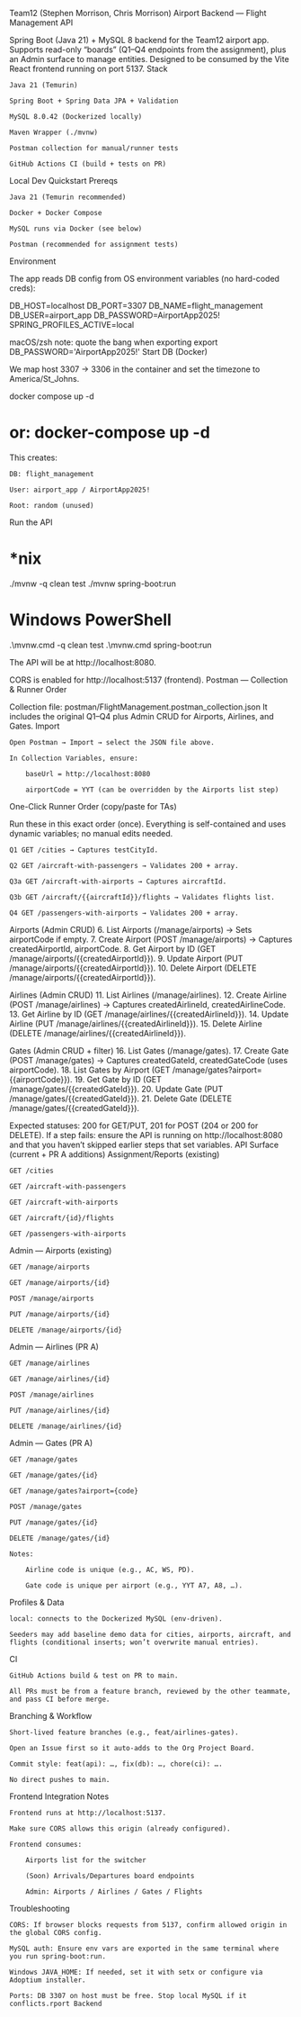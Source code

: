 Team12 (Stephen Morrison, Chris Morrison) Airport Backend — Flight Management API

Spring Boot (Java 21) + MySQL 8 backend for the Team12 airport app.
Supports read-only “boards” (Q1–Q4 endpoints from the assignment), plus an Admin surface to manage entities. Designed to be consumed by the Vite React frontend running on port 5137.
Stack

    Java 21 (Temurin)

    Spring Boot + Spring Data JPA + Validation

    MySQL 8.0.42 (Dockerized locally)

    Maven Wrapper (./mvnw)

    Postman collection for manual/runner tests

    GitHub Actions CI (build + tests on PR)

Local Dev Quickstart
Prereqs

    Java 21 (Temurin recommended)

    Docker + Docker Compose

    MySQL runs via Docker (see below)

    Postman (recommended for assignment tests)

Environment

The app reads DB config from OS environment variables (no hard-coded creds):

DB_HOST=localhost
DB_PORT=3307
DB_NAME=flight_management
DB_USER=airport_app
DB_PASSWORD=AirportApp2025!
SPRING_PROFILES_ACTIVE=local

macOS/zsh note: quote the bang when exporting
export DB_PASSWORD='AirportApp2025!'
Start DB (Docker)

We map host 3307 → 3306 in the container and set the timezone to America/St_Johns.

docker compose up -d
# or: docker-compose up -d

This creates:

    DB: flight_management

    User: airport_app / AirportApp2025!

    Root: random (unused)

Run the API

# *nix
./mvnw -q clean test
./mvnw spring-boot:run

# Windows PowerShell
.\mvnw.cmd -q clean test
.\mvnw.cmd spring-boot:run

The API will be at http://localhost:8080.

CORS is enabled for http://localhost:5137 (frontend).
Postman — Collection & Runner Order

Collection file: postman/FlightManagement.postman_collection.json
It includes the original Q1–Q4 plus Admin CRUD for Airports, Airlines, and Gates.
Import

    Open Postman → Import → select the JSON file above.

    In Collection Variables, ensure:

        baseUrl = http://localhost:8080

        airportCode = YYT (can be overridden by the Airports list step)

One-Click Runner Order (copy/paste for TAs)

Run these in this exact order (once). Everything is self-contained and uses dynamic variables; no manual edits needed.

    Q1 GET /cities → Captures testCityId.

    Q2 GET /aircraft-with-passengers → Validates 200 + array.

    Q3a GET /aircraft-with-airports → Captures aircraftId.

    Q3b GET /aircraft/{{aircraftId}}/flights → Validates flights list.

    Q4 GET /passengers-with-airports → Validates 200 + array.

Airports (Admin CRUD)
6. List Airports (/manage/airports) → Sets airportCode if empty.
7. Create Airport (POST /manage/airports) → Captures createdAirportId, airportCode.
8. Get Airport by ID (GET /manage/airports/{{createdAirportId}}).
9. Update Airport (PUT /manage/airports/{{createdAirportId}}).
10. Delete Airport (DELETE /manage/airports/{{createdAirportId}}).

Airlines (Admin CRUD)
11. List Airlines (/manage/airlines).
12. Create Airline (POST /manage/airlines) → Captures createdAirlineId, createdAirlineCode.
13. Get Airline by ID (GET /manage/airlines/{{createdAirlineId}}).
14. Update Airline (PUT /manage/airlines/{{createdAirlineId}}).
15. Delete Airline (DELETE /manage/airlines/{{createdAirlineId}}).

Gates (Admin CRUD + filter)
16. List Gates (/manage/gates).
17. Create Gate (POST /manage/gates) → Captures createdGateId, createdGateCode (uses airportCode).
18. List Gates by Airport (GET /manage/gates?airport={{airportCode}}).
19. Get Gate by ID (GET /manage/gates/{{createdGateId}}).
20. Update Gate (PUT /manage/gates/{{createdGateId}}).
21. Delete Gate (DELETE /manage/gates/{{createdGateId}}).

Expected statuses: 200 for GET/PUT, 201 for POST (204 or 200 for DELETE).
If a step fails: ensure the API is running on http://localhost:8080 and that you haven’t skipped earlier steps that set variables.
API Surface (current + PR A additions)
Assignment/Reports (existing)

    GET /cities

    GET /aircraft-with-passengers

    GET /aircraft-with-airports

    GET /aircraft/{id}/flights

    GET /passengers-with-airports

Admin — Airports (existing)

    GET /manage/airports

    GET /manage/airports/{id}

    POST /manage/airports

    PUT /manage/airports/{id}

    DELETE /manage/airports/{id}

Admin — Airlines (PR A)

    GET /manage/airlines

    GET /manage/airlines/{id}

    POST /manage/airlines

    PUT /manage/airlines/{id}

    DELETE /manage/airlines/{id}

Admin — Gates (PR A)

    GET /manage/gates

    GET /manage/gates/{id}

    GET /manage/gates?airport={code}

    POST /manage/gates

    PUT /manage/gates/{id}

    DELETE /manage/gates/{id}

    Notes:

        Airline code is unique (e.g., AC, WS, PD).

        Gate code is unique per airport (e.g., YYT A7, A8, …).

Profiles & Data

    local: connects to the Dockerized MySQL (env-driven).

    Seeders may add baseline demo data for cities, airports, aircraft, and flights (conditional inserts; won’t overwrite manual entries).

CI

    GitHub Actions build & test on PR to main.

    All PRs must be from a feature branch, reviewed by the other teammate, and pass CI before merge.

Branching & Workflow

    Short-lived feature branches (e.g., feat/airlines-gates).

    Open an Issue first so it auto-adds to the Org Project Board.

    Commit style: feat(api): …, fix(db): …, chore(ci): ….

    No direct pushes to main.

Frontend Integration Notes

    Frontend runs at http://localhost:5137.

    Make sure CORS allows this origin (already configured).

    Frontend consumes:

        Airports list for the switcher

        (Soon) Arrivals/Departures board endpoints

        Admin: Airports / Airlines / Gates / Flights

Troubleshooting

    CORS: If browser blocks requests from 5137, confirm allowed origin in the global CORS config.

    MySQL auth: Ensure env vars are exported in the same terminal where you run spring-boot:run.

    Windows JAVA_HOME: If needed, set it with setx or configure via Adoptium installer.

    Ports: DB 3307 on host must be free. Stop local MySQL if it conflicts.rport Backend
